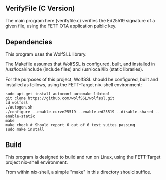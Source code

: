 ## VerifyFile (C Version)

The main program here (verifyfile.c) verifies the Ed25519 signature of a given file, using the FETT OTA application public key.

## Dependencies

This program uses the WolfSLL library.

The Makefile assumes that WolfSSL is configured, built, and installed in /usr/local/include (include files) and /usr/local/lib (static libraries).

For the purposes of this project, WolfSSL should be configured, built and installed as follows, using the FETT-Target nix-shell environment:

```Shell
sudo apt-get install autoconf automake libtool
git clone https://github.com/wolfSSL/wolfssl.git
cd wolfssl
./autogen.sh
./configure --enable-curve25519 --enable-ed25519 --disable-shared --enable-static
make
make check # Should report 6 out of 6 test suites passing
sudo make install
```


## Build

This program is designed to build and run on Linux, using the FETT-Target project nix-shell environment.

From within nix-shell, a simple "make" in this directory should suffice.
